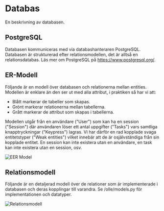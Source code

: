 # Databas
En beskrivning av databasen.

## PostgreSQL
Databasen kommuniceras med via databashanteraren PostgreSQL. Databasen är strukturerad efter relationsmodellen,
det är alltså en relationsdatabas. Läs mer om PostgreSQL på https://www.postgresql.org/.

## ER-Modell 
Följande är en modell över databasen och relationerna mellan entities. Modellen är enklare än den ser ut med alla attribut, i praktiken så har vi att:
- Blått markerar de tabeller som skapas.
- Grönt markerar relationerna mellan tabellerna.
- Grått markerar de attribut som skapas i tabellerna. 

Modellen utgår från en användare ("User") som kan ha en session ("Session") där användaren löser ett antal uppgifter ("Tasks") vars samtliga knapptryckningar ("Keypress") lagras. Vi har därför en rad kopplade svaga entitetstyper ("Weak entities") vilket innebär att de är osjälvständiga från sin kopplade entitet. En session kan inte existera utan en användare, en task kan inte existera utan en session, osv. 

![EER Model](/images/eer_diagram.png "Image Title")

## Relationsmodell
Följande är en detaljerad modell över de relationer som är implementerade i databasen och deras kopplingar till varandra. Se /olle/models.py för implementationen och datatyper. 

![Relationsmodell](/images/relational_model.png "Image Title")


